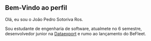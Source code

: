 ## Bem-Vindo ao perfil

Olá, eu sou o João Pedro Sotoriva Ros.

Sou estudante de engenharia de software, atualmete no 6 semestre, desenvolvedor junior na [Dataexport](https://www.dataexport.com.br) e rumo ao lançamento do BeFleet.


<!--Here are some ideas to get you started:

- 🔭 I’m currently working on ...
- 🌱 I’m currently learning ...
- 👯 I’m looking to collaborate on ...
- 🤔 I’m looking for help with ...
- 💬 Ask me about ...
- 📫 How to reach me: ...
- 😄 Pronouns: ...
- ⚡ Fun fact: ...
-->

<!--[![Anurag's GitHub stats](https://github-readme-stats.vercel.app/api?username=Sotoriva&theme=dracula&show_icons=true)](https://github.com/sotoriva/github-readme-stats)
[![Anurag's GitHub stats](https://github-readme-stats-eight-theta.vercel.app/api/top-langs/?username=Sotoriva&layout=compact&langs_count=10&theme=dracula)](https://github.com/sotoriva/github-readme-stats)-->
<!--[![willianrod's wakatime stats](https://github-readme-stats.vercel.app/api/wakatime?username=Sotoriva&theme=dracula&layout=compact)](https://github.com/sotoriva/github-readme-stats)-->
